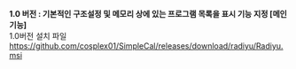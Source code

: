 <b>1.0 버전 : 기본적인 구조설정 및 메모리 상에 있는 프로그램 목록을 표시 기능 지정 [메인 기능]</b><br>	
1.0버전 설치 파일 https://github.com/cosplex01/SimpleCal/releases/download/radiyu/Radiyu.msi
